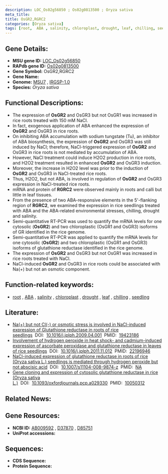 ```yaml
---
description: LOC_Os02g56850 ; Os02g0813500 ; Oryza sativa
meta_title:
title: OsGR2,RGRC2
categories: [Oryza sativa]
tags: [root,  ABA , salinity, chloroplast, drought, leaf, chilling, seedling]
---
```


## Gene Details:
- **MSU gene ID:** [LOC_Os02g56850](http://rice.uga.edu/cgi-bin/ORF_infopage.cgi?orf=LOC_Os02g56850)  
- **RAPdb gene ID:** [Os02g0813500](https://rapdb.dna.affrc.go.jp/locus/?name=Os02g0813500)  
- **Gene Symbol:** OsGR2,RGRC2
- **Gene Name:**
- **Genome:**  [MSU7](http://rice.uga.edu/)&nbsp;,&nbsp;[IRGSP-1.0](https://rapdb.dna.affrc.go.jp/download/irgsp1.html)
- **Species:** *Oryza sativa*

## Functional Descriptions:
   - The expression of **OsGR2** and OsGR3 but not OsGR1 was increased in rice roots treated with 150 mM NaCl.
   - In fact, exogenous application of ABA enhanced the expression of **OsGR2** and OsGR3 in rice roots.
   - On inhibiting ABA accumulation with sodium tungstate (Tu), an inhibitor of ABA biosynthesis, the expression of **OsGR2** and OsGR3 was still induced by NaCl; therefore, NaCl-triggered expression of **OsGR2** and OsGR3 in rice roots is not mediated by accumulation of ABA.
   - However, NaCl treatment could induce H2O2 production in rice roots, and H2O2 treatment resulted in enhanced **OsGR2** and OsGR3 induction.
   - Moreover, the increase in H2O2 level was prior to the induction of **OsGR2** and OsGR3 in NaCl-treated rice roots.
   - Thus, H2O2, but not ABA, is involved in regulation of **OsGR2** and OsGR3 expression in NaCl-treated rice roots.
   - mRNA and protein of **RGRC2** were observed mainly in roots and calli but little in leaf tissues.
   - From the presence of two ABA-responsive elements in the 5'-flanking region of **RGRC2**, we examined the expression in rice seedlings treated with ABA and the ABA-related environmental stresses, chilling, drought and salinity.
   - Semi-quantitative RT-PCR was used to quantify the mRNA levels for one cytosolic (**OsGR2**) and two chloroplastic (OsGR1 and OsGR3) isoforms of GR identified in the rice genome.
   - Semi-quantitative RT-PCR was applied to quantify the mRNA levels for one cytosolic (**OsGR2**) and two chloroplastic (OsGR1 and OsGR3) isoforms of glutathione reductase identified in the rice genome.
   - The expression of **OsGR2** and OsGR3 but not OsGR1 was increased in rice roots treated with NaCl.
   - NaCl-induced **OsGR2** and OsGR3 in rice roots could be associated with Na(+) but not an osmotic component.

## Function-related keywords:
   - [root](/tags/root/)&nbsp;,&nbsp;[ABA](/tags/ABA/)&nbsp;,&nbsp;[salinity](/tags/salinity/)&nbsp;,&nbsp;[chloroplast](/tags/chloroplast/)&nbsp;,&nbsp;[drought](/tags/drought/)&nbsp;,&nbsp;[leaf](/tags/leaf/)&nbsp;,&nbsp;[chilling](/tags/chilling/)&nbsp;,&nbsp;[seedling](/tags/seedling/)

## Literature:
   - [Na(+) but not Cl(-) or osmotic stress is involved in NaCl-induced expression of Glutathione reductase in roots of rice seedlings](https://www.doi.org/10.1016/j.jplph.2009.04.001)&nbsp;&nbsp;DOI:&nbsp;&nbsp;[10.1016/j.jplph.2009.04.001](https://www.doi.org/10.1016/j.jplph.2009.04.001)&nbsp;&nbsp;PMID:&nbsp;&nbsp;[19423186](https://pubmed.ncbi.nlm.nih.gov/19423186/)
   - [Involvement of hydrogen peroxide in heat shock- and cadmium-induced expression of ascorbate peroxidase and glutathione reductase in leaves of rice seedlings](https://www.doi.org/10.1016/j.jplph.2011.11.012)&nbsp;&nbsp;DOI:&nbsp;&nbsp;[10.1016/j.jplph.2011.11.012](https://www.doi.org/10.1016/j.jplph.2011.11.012)&nbsp;&nbsp;PMID:&nbsp;&nbsp;[22196946](https://pubmed.ncbi.nlm.nih.gov/22196946/)
   - [NaCl-induced expression of glutathione reductase in roots of rice (Oryza sativa L.) seedlings is mediated through hydrogen peroxide but not abscisic acid](https://www.doi.org/10.1007/s11104-008-9874-z)&nbsp;&nbsp;DOI:&nbsp;&nbsp;[10.1007/s11104-008-9874-z](https://www.doi.org/10.1007/s11104-008-9874-z)&nbsp;&nbsp;PMID:&nbsp;&nbsp;[NA](https://pubmed.ncbi.nlm.nih.gov/NA/)
   - [Gene cloning and expression of cytosolic glutathione reductase in rice (Oryza sativa L.)](https://www.doi.org/10.1093/oxfordjournals.pcp.a029330)&nbsp;&nbsp;DOI:&nbsp;&nbsp;[10.1093/oxfordjournals.pcp.a029330](https://www.doi.org/10.1093/oxfordjournals.pcp.a029330)&nbsp;&nbsp;PMID:&nbsp;&nbsp;[10050312](https://pubmed.ncbi.nlm.nih.gov/10050312/)

## Related News:

## Gene Resources:
- **NCBI ID:**  [AB009592](http://www.ncbi.nlm.nih.gov/nuccore/AB009592)&nbsp;,&nbsp;[D37870](http://www.ncbi.nlm.nih.gov/nuccore/D37870)&nbsp;,&nbsp;[D85751](http://www.ncbi.nlm.nih.gov/nuccore/D85751)
- **UniProt accessions:** [](https://www.uniprot.org/uniprotkb//entry)

## Sequences:
- **CDS Sequence:**
- **Protein Sequence:**
